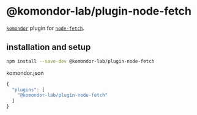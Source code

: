 # @komondor-lab/plugin-node-fetch

[`komondor`](http://github.com/moctomata/moctomata) plugin for [`node-fetch`](https://github.com/bitinn/node-fetch).

## installation and setup

```sh
npm install --save-dev @komondor-lab/plugin-node-fetch
```

komondor.json
```js
{
  "plugins": [
    "@komondor-lab/plugin-node-fetch"
  ]
}
```
